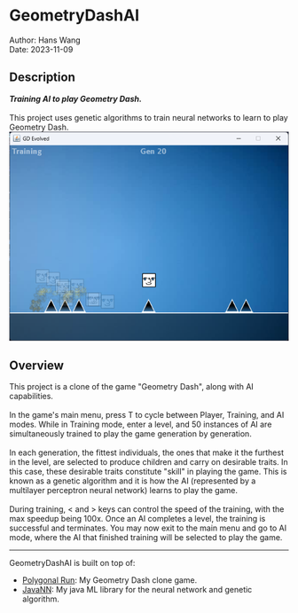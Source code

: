 # GeometryDashAI
Author: Hans Wang<br>
Date: 2023-11-09<br>

## Description
**_Training AI to play Geometry Dash._**<br><br>
This project uses genetic algorithms to train neural networks to learn to play Geometry Dash.
![Training Demo](training_demo.png)

## Overview
This project is a clone of the game "Geometry Dash", along with AI capabilities.<br><br>
In the game's main menu, press T to cycle between Player, Training, and AI modes. While in Training mode, enter a level, and 50 instances of AI are simultaneously trained to play the game generation by generation.<br><br>
In each generation, the fittest individuals, the ones that make it the furthest in the level, are selected to produce children and carry on desirable traits. In this case, these desirable traits constitute "skill" in playing the game. This is known as a genetic algorithm and it is how the AI (represented by a multilayer perceptron neural network) learns to play the game.<br><br>
During training, < and > keys can control the speed of the training, with the max speedup being 100x. Once an AI completes a level, the training is successful and terminates. You may now exit to the main menu and go to AI mode, where the AI that finished training will be selected to play the game.

___

GeometryDashAI is built on top of:
- [Polygonal Run](https://github.com/hanswang0608/Polygonal-Run): My Geometry Dash clone game.
- [JavaNN](https://github.com/hanswang0608/JavaNN): My java ML library for the neural network and genetic algorithm.
